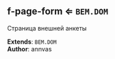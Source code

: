 <a name="module_f-page-form"></a>

## f-page-form ⇐ <code>BEM.DOM</code>
Страница внешней анкеты

**Extends**: <code>BEM.DOM</code>  
**Author**: annvas  
